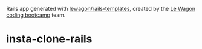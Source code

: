 Rails app generated with [lewagon/rails-templates](https://github.com/lewagon/rails-templates), created by the [Le Wagon coding bootcamp](https://www.lewagon.com) team.
# insta-clone-rails
